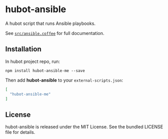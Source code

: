 hubot-ansible
=============

A hubot script that runs Ansible playbooks.

See [`src/ansible.coffee`](src/ansible.coffee) for full documentation.

Installation
------------

In hubot project repo, run:

    npm install hubot-ansible-me --save

Then add **hubot-ansible** to your `external-scripts.json`:

```json
[
  "hubot-ansible-me"
]
```

License
-------

hubot-ansible is released under the MIT License. See the bundled LICENSE file
for details.

